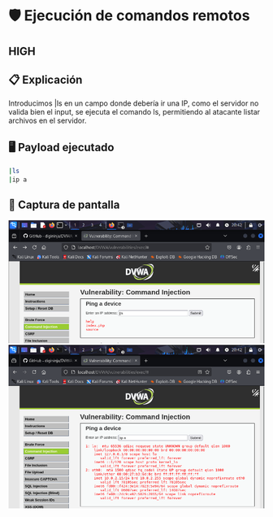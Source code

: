 # 🛡️ Ejecución de comandos remotos

## HIGH
## 📋 Explicación
Introducimos |ls en un campo donde debería ir una IP, como el servidor no valida bien el input, se ejecuta el comando ls, permitiendo al atacante listar archivos en el servidor.

## 🖥️ Payload ejecutado
```bash
|ls
|ip a
```
## 📸 Captura de pantalla
![a2dismod](https://github.com/PPS10711021/RA3/blob/main/RA3/RA3_2/images/remote1.png)
![a2dismod](https://github.com/PPS10711021/RA3/blob/main/RA3/RA3_2/images/remote2.png)
